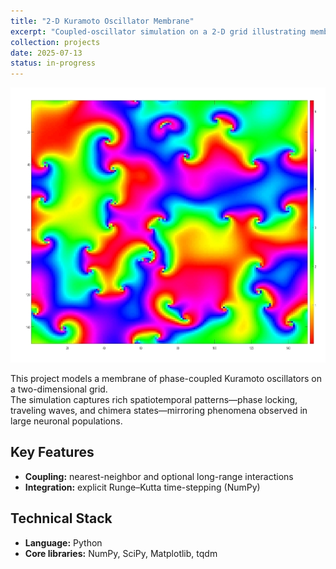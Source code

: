 ```yaml
---
title: "2-D Kuramoto Oscillator Membrane"
excerpt: "Coupled-oscillator simulation on a 2-D grid illustrating membrane-like neuronal dynamics."
collection: projects
date: 2025-07-13
status: in-progress
---
```


<p align="center">
  <img src="/images/Screenshot_20250713_133300_Slides.jpg"
       alt="Screenshot of 2-D Kuramoto membrane simulation"
       style="max-width:100%; height:auto;" />
</p>

This project models a membrane of phase-coupled Kuramoto oscillators on a two-dimensional grid.  
The simulation captures rich spatiotemporal patterns—phase locking, traveling waves, and chimera states—mirroring phenomena observed in large neuronal populations.

## Key Features
- **Coupling:** nearest-neighbor and optional long-range interactions  
- **Integration:** explicit Runge–Kutta time-stepping (NumPy)  

## Technical Stack
- **Language:** Python  
- **Core libraries:** NumPy, SciPy, Matplotlib, tqdm
